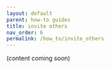 ```yaml
---
layout: default
parent: how-to guides
title: invite others
nav_order: 6
permalink: /how_to/invite_others
---
```


(content coming soon)

